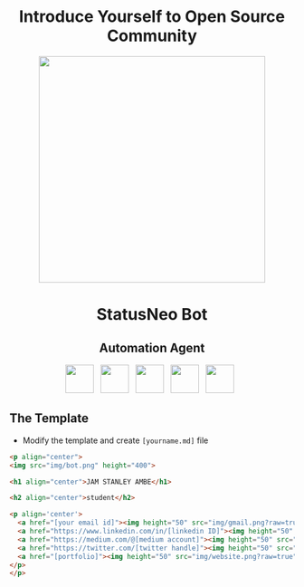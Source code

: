 <h1 align="center">Introduce Yourself to Open Source Community</h1> 

<p align="center">
<img src="img/bot.png" height="400">

<h1 align="center">StatusNeo Bot</h1>

<h2 align="center">Automation Agent</h2>

<p align='center'>
  <a href="mailto:nishkarsh.raj@statusneo.com"><img height="50" src="img/gmail.png?raw=true"></a>&nbsp;&nbsp;
  <a href="https://www.linkedin.com/in/nishkarshraj/"><img height="50" src="img/linkedin.png?raw=true"></a>&nbsp;&nbsp;
  <a href="https://medium.com/@noicecurse"><img height="50" src="img/medium.png?raw=true"></a>&nbsp;&nbsp;
  <a href="https://twitter.com/NishkarshRaj1"><img height="50" src="img/twitter.png?raw=true"></a>&nbsp;&nbsp;
  <a href="https://nishkarshraj.github.io/nish"><img height="50" src="img/website.png?raw=true"></a>&nbsp;&nbsp;
</p>
</p>


## The Template

* Modify the template and create `[yourname.md]` file 

```html
<p align="center">
<img src="img/bot.png" height="400">

<h1 align="center">JAM STANLEY AMBE</h1>

<h2 align="center">student</h2>

<p align='center'>
  <a href="[your email id]"><img height="50" src="img/gmail.png?raw=true"></a>&nbsp;&nbsp;
  <a href="https://www.linkedin.com/in/[linkedin ID]"><img height="50" src="img/linkedin.png?raw=true"></a>&nbsp;&nbsp;
  <a href="https://medium.com/@[medium account]"><img height="50" src="img/medium.png?raw=true"></a>&nbsp;&nbsp;
  <a href="https://twitter.com/[twitter handle]"><img height="50" src="img/twitter.png?raw=true"></a>&nbsp;&nbsp;
  <a href="[portfolio]"><img height="50" src="img/website.png?raw=true"></a>&nbsp;&nbsp;
</p>
</p>
```
